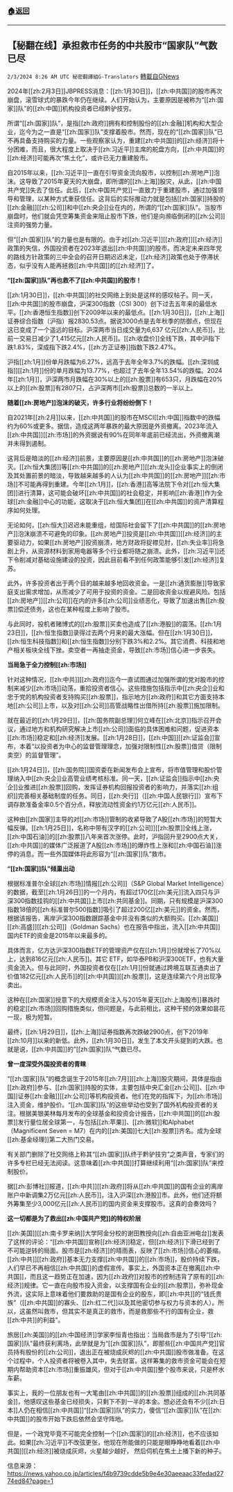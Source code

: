 ###  [:house:返回](README.md)
---


## 【秘翻在线】承担救市任务的中共股市“国家队”气数已尽
`2/3/2024 8:26 AM UTC 秘密翻譯組G-Translators` [轉載自GNews](https://gnews.org/articles/2278617)

2024年[[zh:2月3日]]JBPRESS消息：[[zh:1月30日]]，[[zh:中共国]]的股市再次崩盘，滚雪球式的暴跌今年仍在继续。人们开始认为，主要原因是被称为“[[zh:国家]]队”的[[zh:中国]]机构投资者已经黔驴技穷。

所谓“[[zh:国家]]队”，是指[[zh:政府]]拥有和控制股份的[[zh:金融]]机构和大型企业，迄今为之一直是“[[zh:国家]]队”支撑着股市。然而，现在的“[[zh:国家]]队”已不再具备支持购买的力量。一些观察家认为，重建[[zh:中共国]]的[[zh:经济]]将十分困难，而且，很大程度上取决于[[zh:习近平]]主席的舵盘方向，[[zh:中共国]]的[[zh:经济]]可能再次“焦土化”，或许已无力重建股市。

自2015年以来，[[zh:习近平]]一直在引导资金流向股市，以控制[[zh:房地产]]泡沫。这导致了2015年夏天的大崩盘，即所谓的[[zh:上海]]股灾，从此，[[zh:中国共产党]]失去了信任。此后，[[zh:中国共产党]]一直致力于重建股市，通过加强领导和管理，以某种方式重获信任。这背后的实际推动力就是包括[[zh:国家]]持股的[[zh:金融]][[zh:公司]]和中[[zh:央企]]业在内的，所谓的“[[zh:国家]]队”。当股市崩盘时，他们就会凭空筹集资金来阻止股市下跌，他们是向濒临倒闭的[[zh:公司]]注资的强势力量。

但“[[zh:国家]]队”的力量也是有限的。由于对[[zh:习近平]][[zh:政府]][[zh:经济]]政策的失信，外国投资者在2023年退出[[zh:中共国]]的股市。而决定未来四年党的路线方针政策的三中全会的召开日期迟迟未定，[[zh:经济]]政策也处于停滞状态，似乎没有人能再拯救[[zh:中共国]]的[[zh:经济]]了。

**“[[zh:国家]]队”再也救不了[[zh:中共国]]的股市！**

[[zh:1月30日]]，[[zh:中共国]]的社交网络上到处是这样的感叹帖子。同一天，[[zh:中共国]]的股市崩盘，沪深300指数（CSI 300）创下过去五年来的最低水平。[[zh:香港恒生指数]]创下2009年以来的最低点。[[zh:1月30日]]，[[zh:上海]]证券综合指数（沪指）报2830.53点。据说3000点是去年秋季的防御点，但现在这已变成了一个遥远的目标。沪深两市当日成交量为6,637 亿元[[zh:人民币]]，比前一交易日减少了1,415亿元[[zh:人民币]]。[[zh:收盘价]]全线下跌，其中沪指下跌1.83%，深成指下跌2.4%，[[zh:方正证券]]指数下跌2.47%。

沪指[[zh:1月]]份单月跌幅为6.27%，远高于去年全年3.7%的跌幅。[[zh:深圳成指]][[zh:1月]]份的单月跌幅为13.77%，也超过了去年全年13.54%的跌幅。2024年[[zh:1月]]，沪深两市月跌幅在30%以上的[[zh:股票]]有653只，月跌幅在20%以上的[[zh:股票]]有2807只，占沪深两市[[zh:股票]]总数的一半以上。

**随着[[zh:房地产]]泡沫的破灭，许多行业将纷纷倒下！**

自2021年[[zh:2月]]以来，[[zh:中共国]]的股市在MSCI[[zh:中国]]指数中的跌幅约为60%或更多。据信，造成这两年暴跌的最大原因是外资撤离。2023年流入[[zh:中共国]][[zh:市场]]的外资据说有90%在同年年底前已经流出，外资撤离潮并未得到遏制。

这背后是暗淡的[[zh:经济]]前景，主要原因是[[zh:中共国]]的[[zh:房地产]]泡沫破灭。[[zh:恒大集团]]等[[zh:中共国]]的[[zh:房地产]][[zh:龙头]]企业事实上的倒闭及其处置前景的暗淡，导致越来越多的人认为[[zh:中共国]]的[[zh:房地产]][[zh:市场]]不可能再得到重建。今年[[zh:1月]]，[[zh:香港]]高等法院下令对[[zh:恒大集团]]进行清算，这可能会破坏[[zh:中共国]]的社会稳定，并影响[[zh:香港]]作为全球[[zh:金融]]中心的功能，这取决于[[zh:恒大集团]]在[[zh:中共国]]的资产清算程序如何处理。

无论如何，[[zh:恒大]]迟迟未能重组，给国际社会留下了[[zh:中共国]]的[[zh:房地产]]泡沫崩溃不可避免的印象。[[zh:房地产]]投资是[[zh:中共国]][[zh:经济]]的主要驱动力，如果[[zh:房地产]]投资崩溃，地方财政将捉襟见肘，[[zh:失业率]]将急剧上升，从资源材料到家用电器等多个行业都将随之崩溃。此外，[[zh:习近平]]还下令削减对基础设施建设的投资，因此目前看不到任何政策能够引发[[zh:经济]]复苏。

此外，许多投资者出于两个目的越来越多地回收资金。一是[[zh:通货膨胀]]导致家庭支出需求增加，从而减少了可用于投资的资金。二是回收资金以规避风险。包括[[zh:房地产]][[zh:公司]]在内的许多[[zh:公司]]业绩恶化，导致了加速出售[[zh:股票]]偿还债务，这也在某种程度上影响了股市。

与此同时，投机者赌博式的[[zh:股票]]买卖也造成了[[zh:港股]]的震荡。[[zh:1月23日]]，[[zh:恒生指数]]录得过去两个月来的最大涨幅。但在[[zh:1月30日]]，[[zh:恒生科技指数]]和[[zh:恒生指数]]分别下跌3%和2.2%。其它消费、科技和地产相关板块全线下挫。卖空者一再抽走资金，导致[[zh:市场]]信心进一步丧失。

**当局急于全力控制[[zh:市场]]**

针对这种情况，[[zh:中共]][[zh:政府]]迄今一直试图通过加强所谓的党对股市的控制来减少[[zh:市场]]动荡，重拾投资者信心。这些措施包括指示中[[zh:央企]]业和忠于党的机构投资者支持购买[[zh:股票]]，指示地方[[zh:政府]]和其它方面支持本地[[zh:公司]]上市，以及对[[zh:公司]]高管战略性出借所持[[zh:股票]]施加限制。

就在最近的[[zh:1月29日]]，[[zh:国务院副总理]]何立峰在[[zh:北京]]指示召开会议，通过地方和机构研究解决上市[[zh:公司]]面临的具体困难和问题，促进资本[[zh:市场]]稳定和[[zh:经济]]发展。[[zh:1月28日]]，[[zh:中国]][[zh:证监会]]宣布，本着“以投资者为中心的监督管理理念，加强对限制性[[zh:股票]]借贷（限制卖空）的监督管理”。

[[zh:1月24日]]，[[zh:国务院]]国资委在新闻发布会上宣布，将市值管理和股价管理纳入中[[zh:央企]]业高管业绩考核标准。同一天，[[zh:证监会]]指示中[[zh:央企]]业推进[[zh:股票]]回购，发挥证券机构回报投资者的影响力，并落实[[zh:组织]]完善相关基础制度的任务。同日，[[zh:央行]]（[[zh:中国人民银行]]）宣布下调存款准备金率0.5个百分点，释放流动性资金约1万亿元[[zh:人民币]]。

这种由[[zh:国家]]主导的对[[zh:市场]]管制的收紧导致了A股[[zh:市场]]的短暂大幅反弹。[[zh:1月25日]]，名称中带有汉字的[[zh:公司]][[zh:股票]]全线上涨，[[zh:中国石油]]的[[zh:股票]]八年来首次涨停。此时，沪指回升至2900点大关，[[zh:中共国]]的媒体广泛报道了A股[[zh:市场]]的爆炸性上涨和[[zh:中国石油]]涨停的消息。而一些外国媒体将此形容为“[[zh:国家]]队”救市。

**“[[zh:国家]]队”倾巢出动**

根据标准普尔全球[[zh:市场]]情报[[zh:公司]]（S&P Global Market Intelligence）的数据，截至[[zh:1月26日]]的一个月内，有超过170亿[[zh:美元]]流入四只与沪深300指数挂钩的[[zh:中共国]]上市[[zh:共同基金]]。同期，只有规模是沪深300指数18倍的[[zh:标准普尔500指数]]吸引了超过200亿[[zh:美元]]的资金。然而，根据该报告，离岸沪深300指数跟踪基金中并没有类似的大额购买。[[zh:美国]][[zh:高盛]][[zh:公司]]（Goldman Sachs）也在报告中指出，流入[[zh:中共国]]国内ETF的资金是2015年以来最多的。

具体而言，亿方达沪深300指数ETF的管理资产仅在[[zh:1月]]份就增长了70%以上，达到816亿元[[zh:人民币]]。其它 ETF，如华泰PB和沪深300ETF，也有大量资金流入。但与此同时，外国投资者仅在[[zh:1月]]份就通过跨境互联互通卖出了价值182亿元[[zh:人民币]]的[[zh:中共国]][[zh:股票]]，这是连续第六个月出现净卖出。

这种在[[zh:国家]]授意下的大规模资金注入与2015年夏天[[zh:上海股市]]暴跌时的稳定[[zh:市场]]回购措施类似，但问题是，与此前相比，这种干预的效果如昙花一现，极为短暂。

最终，[[zh:1月29日]]，[[zh:上海]]证券指数再次跌破2900点，创下2019年[[zh:10月]]以来的新低。此外，[[zh:1月30日]]，发生了本文开头提到的大跌。也就是说，[[zh:中共国]]的”[[zh:国家]]队“气数已尽。

**曾一度深受外国投资者的青睐**

“[[zh:国家]]队”的概念诞生于2015年[[zh:7月]][[zh:上海]]股灾期间，具体是指由[[zh:政府]]参与、[[zh:国家]]持股的实体，主要包括中央汇金[[zh:公司]]、[[zh:中国]]证券[[zh:金融]][[zh:公司]]等机构投资者。他们在党的指挥下，为[[zh:市场]]注入资金，维护股价。“[[zh:国家]]队”的这些举动也受到了国外机构投资者的关注。根据美银美林每月发布的全球基金和投资会计报告，[[zh:中共国]]的[[zh:股票]]发行量位居全球第一，与包括[[zh:苹果]]、[[zh:微软]]和Alphabet （Magnificent Seven = M7）在内的[[zh:美国]]七大[[zh:股票]]齐名。成为全球[[zh:基金经理]]第二大热门交易。

有关部门删除了社交网络上称其“[[zh:国家]]队终于黔驴技穷”之类声音，专家们的许多专栏已经无法阅读。这意味着[[zh:中共国]]打算继续利用“[[zh:国家]]队”来控制股价。

据[[zh:彭博社]]报道，[[zh:中共]][[zh:政府]]将从[[zh:中共国]]的国有企业的离岸账户中新调集2万亿元[[zh:人民币]]，注入沪深[[zh:港股]]市。此外，他们还将额外筹集至少3,000亿元[[zh:人民币]]的国内资金来支撑股市。这真的会奏效吗？

**这一切都是为了救出[[zh:中国共产党]]的特权阶层**

[[zh:美国]][[zh:南卡罗来纳]]大学阿金分校的谢田教授向[[zh:自由亚洲电台]]发表了这样的评论：“[[zh:中共国]]宣称[[zh:经济]]稳定，但[[zh:经济]]下滑已经到了不可能逆转的局面。股市是[[zh:经济]]的晴雨表，反映了[[zh:市场]]信心的萎缩。[[zh:中共]][[zh:政府]]基本无力支撑[[zh:中共国]]的[[zh:市场]]，股价持续下跌，人们早已不再相信[[zh:中共国]]的虚假宣传。事实上，外国资本正在撤离[[zh:中共国]]，而且这一趋势正在加速，因为[[zh:政府]]对股市的控制违背了原有的[[zh:经济]]规律。它一直在向股市投入资金，以支撑国有企业的[[zh:股票]]，弥补现金外流，这实际上意味着他们要救助的是国有企业的股东，即[[zh:中共]]的“钱氏贵族”（[[zh:中共国]]的寡头、[[zh:红二代]]以及其他密切参与权力与资本的人）。所以，这虽然叫救市，但其实不是真正的救市，而是救那些不行的国有企业，救[[zh:中共]]的利益”。

旅居[[zh:美国]]的[[zh:中国经济]]学家李恒青也指出：当局救市是为了引导“[[zh:国家]]队”最终获利离场，此举就是为“[[zh:国家]]队”，即那些[[zh:中国共产党]]官员持有股份的[[zh:公司]]，退出正在被烧成灰烬的[[zh:中共国]]股市做准备。在这个过程中，个人投资者将被卷入其中，失去财富。这样筹集的救市资金可能会在短期内帮助资本[[zh:市场]]重振雄风，但对于[[zh:中共国]]整个股市来说，只是杯水车薪。

事实上，我的一位朋友也有一大笔由[[zh:中共国]]的[[zh:股票]]组成的[[zh:共同基金]]，他感叹这些基金已经损失，只剩下不到一半的本金。想必还会有不少[[zh:日本]]人仍在相信[[zh:中共国]]“[[zh:国家]]队”的实力，傻信“[[zh:国家]]队”在[[zh:中共国]]的股市开始下跌后依然会坚守阵地。

但是，一个政党毕竟不可能完全控制一个[[zh:国家]]的[[zh:经济]]，也不应该如此。如果[[zh:习近平]]不改弦更张，他现在所能做的只能是眼睁睁地看着[[zh:中共国]][[zh:经济]]被烧成灰烬，火星越少越好， 然后伺机在焦土上播下新的种子。

信息来源：https://news.yahoo.co.jp/articles/f4b9739cdde5b9e4e30aeeaac33fedad2774ed84?page=1

